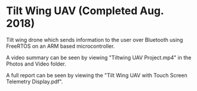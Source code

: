 # Tilt Wing UAV (Completed Aug. 2018)

Tilt wing drone which sends information to the user over Bluetooth using FreeRTOS on an ARM based microcontroller.

A video summary can be seen by viewing "Tiltwing UAV Project.mp4" in the Photos and Video folder.

A full report can be seen by viewing the "Tilt Wing UAV with Touch Screen Telemetry Display.pdf".
